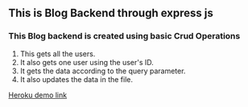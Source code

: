 ## This is Blog Backend through express js

### This Blog backend is created using basic Crud Operations

1. This gets all the users.
2. It also gets one user using the user's ID.
3. It gets the data according to the query parameter.
4. It also updates the data in the file.

[Heroku demo link](https://blog-backend-nodejs.herokuapp.com/blogs)
